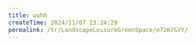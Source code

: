 ```yaml
---
title: uuhh
createTime: 2024/11/07 23:24:29
permalink: /tr/LandscapeLeisureGreenSpace/o72K7SYY/
---
```

